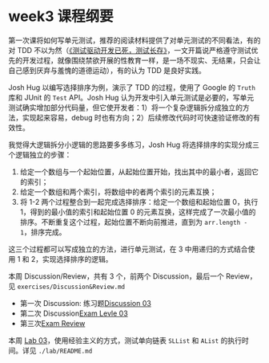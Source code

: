 # week3 课程纲要

第一次课将如何写单元测试，推荐的阅读材料提供了对单元测试的不同看法，有的对 TDD 不以为然（[《测试驱动开发已死，测试长存》](https://dhh.dk/2014/tdd-is-dead-long-live-testing.html)，一文开篇说严格遵守测试优先的开发过程，就像围绕禁欲开展的性教育一样，是一场不现实、无结果，只会让自己感到厌弃与羞愧的道德运动），有的认为 TDD 是良好实践。

Josh Hug 以编写选择排序为例，演示了 TDD 的过程，使用了 Google 的 `Truth` 库和 JUnit 的 `Test` API。Josh Hug 认为开发中引入单元测试是必要的，写单元测试确实增加部分代码量，但它使开发者：1）将一个复杂逻辑拆分成独立的方法，实现起来容易，debug 时也有方向；2）后续修改代码时可快速验证修改的有效性。

我觉得大逻辑拆分小逻辑的思路要多多练习，Josh Hug 将选择排序的实现分成三个逻辑独立的步骤：
  1. 给定一个数组与一个起始位置，从起始位置开始，找出其中的最小者，返回它的索引；
  2. 给定一个数组和两个索引，将数组中的者两个索引的元素互换；
  3. 将 1-2 两个过程整合到一起完成选择排序：给定一个数组和起始位置 0，执行 1，得到的最小值的索引和起始位置 0 的元素互换，这样完成了一次最小值的排序。不断重复这个过程，起始位置不断向前推进，直到为 `arr.length - 1`，排序完成。

这三个过程都可以写成独立的方法，进行单元测试，在 3 中用递归的方式结合使用 1 和 2，实现选择排序的逻辑。

本周 Discussion/Review，共有 3 个，前两个 Discussion，最后一个 Review，见 `exercises/Discussion&Review.md`
  - 第一次 Discussion: 练习题[Discussion 03](https://drive.google.com/file/d/1qiF-aEYKl6-Y8gsf_SfHSjlgQ9SlLHTb/view)
  - 第二次 Discussion[Exam Levle 03](https://drive.google.com/file/d/14MsmrUNXnp-aiJVosQYTbMusnt2rrgeH/view)
  - 第三次[Exam Review](https://drive.google.com/file/d/1koTjUljHHI_ojyw5Q_DqBYhw6nnl7kh5/view)

本周 [Lab 03](https://sp23.datastructur.es/materials/lab/lab03/)，使用经验主义的方式，测试单向链表 `SLList` 和 `AList` 的执行时间。详见 `./lab/README.md`